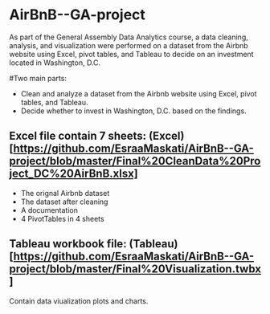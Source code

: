 # AirBnB--GA-project
As part of the General Assembly Data Analytics course, a data cleaning, analysis, and visualization were performed on a dataset from the Airbnb website using Excel, pivot tables, and Tableau to decide on an investment located in Washington, D.C.

#Two main parts:
- Clean and analyze a dataset from the Airbnb website using Excel, pivot tables, and Tableau.
- Decide whether to invest in Washington, D.C. based on the findings. 

## Excel file contain 7 sheets: (Excel)[https://github.com/EsraaMaskati/AirBnB--GA-project/blob/master/Final%20CleanData%20Project_DC%20AirBnB.xlsx]
- The orignal Airbnb dataset
- The dataset after cleaning
- A documentation
- 4 PivotTables in 4 sheets

## Tableau workbook file: (Tableau)[https://github.com/EsraaMaskati/AirBnB--GA-project/blob/master/Final%20Visualization.twbx]
Contain data viualization plots and charts.
